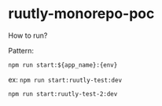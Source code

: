 # ruutly-monorepo-poc

How to run? 

Pattern: 

`npm run start:${app_name}:{env}`

ex: 
`npm run start:ruutly-test:dev`

`npm run start:ruutly-test-2:dev`
